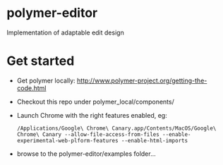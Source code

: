 polymer-editor
==============

Implementation of adaptable edit design

# Get started

* Get polymer locally: http://www.polymer-project.org/getting-the-code.html
* Checkout this repo under polymer_local/components/
* Launch Chrome with the right features enabled, eg:

    ```
    /Applications/Google\ Chrome\ Canary.app/Contents/MacOS/Google\ Chrome\ Canary --allow-file-access-from-files --enable-experimental-web-plform-features --enable-html-imports
    ```

* browse to the polymer-editor/examples folder...

